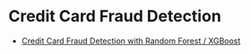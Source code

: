 # Credit Card Fraud Detection

* [Credit Card Fraud Detection with Random Forest / XGBoost](https://github.com/Qin-Datahub/Credit-Card-Fraud-Detection/blob/main/Credit-card-fraud-detection-with-simulated-transactions.ipynb)

